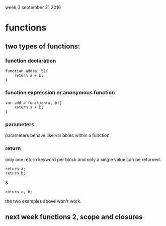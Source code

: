 week 3 september 21 2016

# functions

## two types of functions:

### function declaration

    function add(a, b){
        return a + b;
    }

### function expression or anonymous function

    var add = function(a, b){
        return a + b;
    }


### parameters

parameters behave like variables within a function

### return

only one return keyword per block and only a single value can be returned.

    return a;
    return b;

&

    return a, b;

the two examples above won't work.

## next week functions 2, scope and closures
